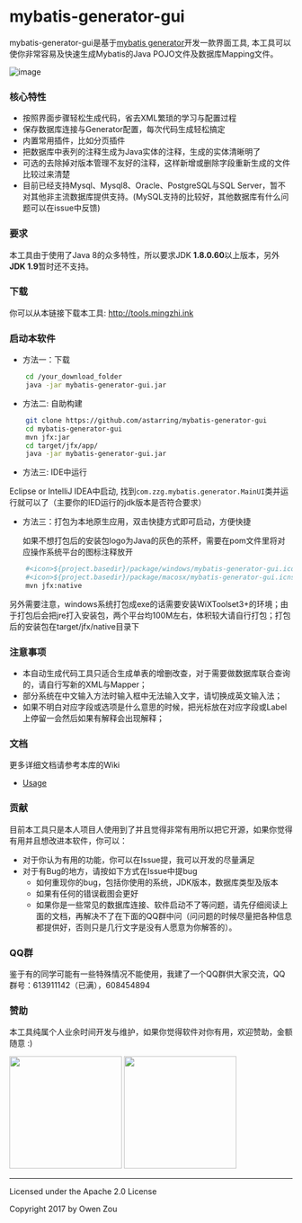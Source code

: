 mybatis-generator-gui
==============

mybatis-generator-gui是基于[mybatis generator](http://www.mybatis.org/generator/index.html)开发一款界面工具, 本工具可以使你非常容易及快速生成Mybatis的Java POJO文件及数据库Mapping文件。

![image](https://user-images.githubusercontent.com/3505708/49334784-1a42c980-f619-11e8-914d-9ea85db9cec3.png)

### 核心特性
* 按照界面步骤轻松生成代码，省去XML繁琐的学习与配置过程
* 保存数据库连接与Generator配置，每次代码生成轻松搞定
* 内置常用插件，比如分页插件
* 把数据库中表列的注释生成为Java实体的注释，生成的实体清晰明了
* 可选的去除掉对版本管理不友好的注释，这样新增或删除字段重新生成的文件比较过来清楚
* 目前已经支持Mysql、Mysql8、Oracle、PostgreSQL与SQL Server，暂不对其他非主流数据库提供支持。(MySQL支持的比较好，其他数据库有什么问题可以在issue中反馈)

### 要求
本工具由于使用了Java 8的众多特性，所以要求JDK <strong>1.8.0.60</strong>以上版本，另外<strong>JDK 1.9</strong>暂时还不支持。

### 下载
你可以从本链接下载本工具: http://tools.mingzhi.ink


### 启动本软件

* 方法一：下载
```bash
    cd /your_download_folder
    java -jar mybatis-generator-gui.jar
```
* 方法二: 自助构建

```bash
    git clone https://github.com/astarring/mybatis-generator-gui
    cd mybatis-generator-gui
    mvn jfx:jar
    cd target/jfx/app/
    java -jar mybatis-generator-gui.jar
```

* 方法三: IDE中运行

Eclipse or IntelliJ IDEA中启动, 找到```com.zzg.mybatis.generator.MainUI```类并运行就可以了（主要你的IED运行的jdk版本是否符合要求）

- 方法三：打包为本地原生应用，双击快捷方式即可启动，方便快捷

  如果不想打包后的安装包logo为Java的灰色的茶杯，需要在pom文件里将对应操作系统平台的图标注释放开

```bash
	#<icon>${project.basedir}/package/windows/mybatis-generator-gui.ico</icon>为windows
	#<icon>${project.basedir}/package/macosx/mybatis-generator-gui.icns</icon>为mac
	mvn jfx:native
```

​	另外需要注意，windows系统打包成exe的话需要安装WiXToolset3+的环境；由于打包后会把jre打入安装包，两个平台均100M左右，体积较大请自行打包；打包后的安装包在target/jfx/native目录下

### 注意事项
* 本自动生成代码工具只适合生成单表的增删改查，对于需要做数据库联合查询的，请自行写新的XML与Mapper；
* 部分系统在中文输入方法时输入框中无法输入文字，请切换成英文输入法；
* 如果不明白对应字段或选项是什么意思的时候，把光标放在对应字段或Label上停留一会然后如果有解释会出现解释；


### 文档
更多详细文档请参考本库的Wiki
* [Usage](https://github.com/astarring/mybatis-generator-gui/wiki/Usage-Guide)


### 贡献
目前本工具只是本人项目人使用到了并且觉得非常有用所以把它开源，如果你觉得有用并且想改进本软件，你可以：
* 对于你认为有用的功能，你可以在Issue提，我可以开发的尽量满足
* 对于有Bug的地方，请按如下方式在Issue中提bug
    * 如何重现你的bug，包括你使用的系统，JDK版本，数据库类型及版本
    * 如果有任何的错误截图会更好
    * 如果你是一些常见的数据库连接、软件启动不了等问题，请先仔细阅读上面的文档，再解决不了在下面的QQ群中问（问问题的时候尽量把各种信息都提供好，否则只是几行文字是没有人愿意为你解答的）。
    
### QQ群
鉴于有的同学可能有一些特殊情况不能使用，我建了一个QQ群供大家交流，QQ群号：613911142（已满），608454894

### 赞助
本工具纯属个人业余时间开发与维护，如果你觉得软件对你有用，欢迎赞助，金额随意 :)

<img src="https://user-images.githubusercontent.com/3505708/38162358-423d2d18-3512-11e8-9b52-c188bf37671d.png" width="200"> <img src="https://user-images.githubusercontent.com/3505708/38162365-56f8f55c-3512-11e8-8fd8-b8ae4f0ad3c8.png" width="200">

- - -
Licensed under the Apache 2.0 License

Copyright 2017 by Owen Zou
